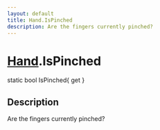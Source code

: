 ```yaml
---
layout: default
title: Hand.IsPinched
description: Are the fingers currently pinched?
---
```

# [Hand]({{site.url}}/Pages/Reference/Hand.html).IsPinched

<div class='signature' markdown='1'>
static bool IsPinched{ get }
</div>

## Description
Are the fingers currently pinched?

